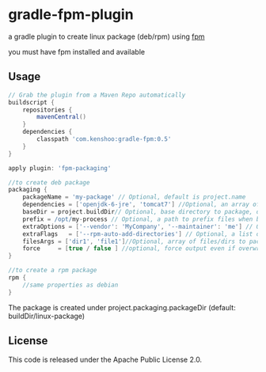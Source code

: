 gradle-fpm-plugin
=================

a gradle plugin to create linux package (deb/rpm) using [fpm](https://github.com/jordansissel/fpm)

you must have fpm installed and available

## Usage
```groovy
// Grab the plugin from a Maven Repo automatically
buildscript {
    repositories {
        mavenCentral()
    }
    dependencies {
        classpath 'com.kenshoo:gradle-fpm:0.5'
    }
}

apply plugin: 'fpm-packaging'

//to create deb package
packaging {
    packageName = 'my-package' // Optional, default is project.name
    dependencies = ['openjdk-6-jre', 'tomcat7'] //Optional, an array of package dependencies
    baseDir = project.buildDir// Optional, base directory to package, default: project.buildDir
    prefix = /opt/my-process // Optional, a path to prefix files when building package, default: root (/)
    extraOptions = ['--vendor': 'MyCompany', '--maintainer': 'me'] // Optional, a map containing extra options
    extraFlags   = ['--rpm-auto-add-directories'] // Optional, a list of additional flags to fpm
    filesArgs = ['dir1', 'file1']//Optional, array of files/dirs to package, relative to baseDir, default: .
    force     = [true / false ] //optional, force output even if overwrite, default: false
}

//to create a rpm package
rpm {
    //same properties as debian
}
```

The package is created under project.packaging.packageDir (default: buildDir/linux-package)

## License
This code is released under the Apache Public License 2.0.
